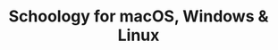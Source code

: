 ---
name: Schoology
url: 'https://app.schoology.com'
category: Education
title: 'Schoology for macOS, Windows & Linux'
key: schoology

---